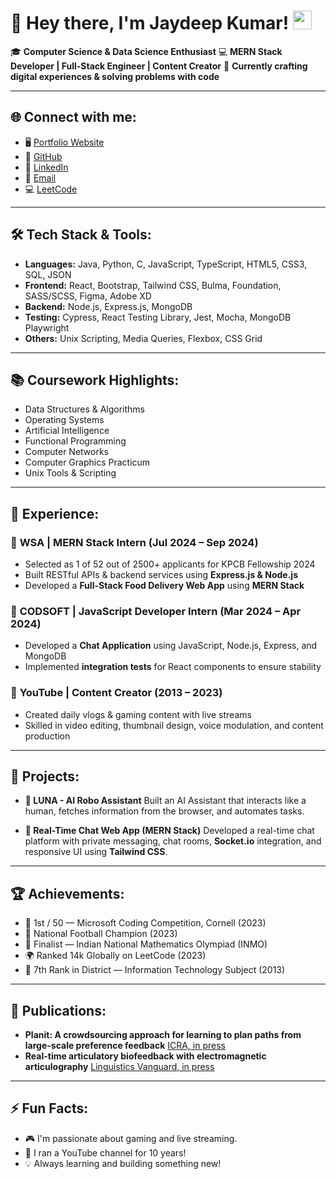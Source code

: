

<!--
**Jaydeep806/Jaydeep806** is a ✨ _special_ ✨ repository because its `README.md` (this file) appears on your GitHub profile.

Here are some ideas to get you started:

- 🔭 I’m currently working on ...
- 🌱 I’m currently learning ...
- 👯 I’m looking to collaborate on ...
- 🤔 I’m looking for help with ...
- 💬 Ask me about ...
- 📫 How to reach me: ...
- 😄 Pronouns: ...
- ⚡ Fun fact: ...
-->


# 👋 Hey there, I'm **Jaydeep Kumar**! <img src="https://media.giphy.com/media/hvRJCLFzcasrR4ia7z/giphy.gif" width="30px"/>

🎓 **Computer Science & Data Science Enthusiast**
💻 **MERN Stack Developer | Full-Stack Engineer | Content Creator**
🚀 **Currently crafting digital experiences & solving problems with code**

---

## 🌐 Connect with me:

* 🖥️ [Portfolio Website](https://jaydeepportfolio.netlify.app/)
* 🐙 [GitHub](https://github.com/Jaydeep806/)
* 🔗 [LinkedIn](https://www.linkedin.com/in/jaydeep806/)
* 📧 [Email](mailto:KumarJaydeep806@gmail.com)
* 💻 [LeetCode](https://leetcode.com/u/Jaydeep_kumar/)

---

## 🛠️ Tech Stack & Tools:

* **Languages:** Java, Python, C, JavaScript, TypeScript, HTML5, CSS3, SQL, JSON
* **Frontend:** React, Bootstrap, Tailwind CSS, Bulma, Foundation, SASS/SCSS, Figma, Adobe XD
* **Backend:** Node.js, Express.js, MongoDB
* **Testing:** Cypress, React Testing Library, Jest, Mocha, MongoDB Playwright
* **Others:** Unix Scripting, Media Queries, Flexbox, CSS Grid

---

## 📚 Coursework Highlights:

* Data Structures & Algorithms
* Operating Systems
* Artificial Intelligence
* Functional Programming
* Computer Networks
* Computer Graphics Practicum
* Unix Tools & Scripting

---

## 💼 Experience:

### 🏢 **WSA | MERN Stack Intern** (Jul 2024 – Sep 2024)

* Selected as 1 of 52 out of 2500+ applicants for KPCB Fellowship 2024
* Built RESTful APIs & backend services using **Express.js & Node.js**
* Developed a **Full-Stack Food Delivery Web App** using **MERN Stack**

### 🏢 **CODSOFT | JavaScript Developer Intern** (Mar 2024 – Apr 2024)

* Developed a **Chat Application** using JavaScript, Node.js, Express, and MongoDB
* Implemented **integration tests** for React components to ensure stability

### 🎥 **YouTube | Content Creator** (2013 – 2023)

* Created daily vlogs & gaming content with live streams
* Skilled in video editing, thumbnail design, voice modulation, and content production

---

## 🚀 Projects:

* **🤖 LUNA - AI Robo Assistant**
  Built an AI Assistant that interacts like a human, fetches information from the browser, and automates tasks.

* **💬 Real-Time Chat Web App (MERN Stack)**
  Developed a real-time chat platform with private messaging, chat rooms, **Socket.io** integration, and responsive UI using **Tailwind CSS**.

---

## 🏆 Achievements:

* 🥇 1st / 50 — Microsoft Coding Competition, Cornell (2023)
* 🏅 National Football Champion (2023)
* 🏅 Finalist — Indian National Mathematics Olympiad (INMO)
* 🌍 Ranked 14k Globally on LeetCode (2023)
* 🤖 7th Rank in District — Information Technology Subject (2013)

---

## 📑 Publications:

* **Planit: A crowdsourcing approach for learning to plan paths from large-scale preference feedback** [ICRA, in press](http://www.cs.cornell.edu/~ashesh/)
* **Real-time articulatory biofeedback with electromagnetic articulography** [Linguistics Vanguard, in press](http://www.cs.cornell.edu/~asaxena/)

---

## ⚡ Fun Facts:

* 🎮 I'm passionate about gaming and live streaming.
* 🎥 I ran a YouTube channel for 10 years!
* 💡 Always learning and building something new!

